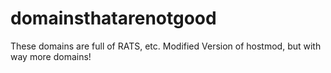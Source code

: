 # domainsthatarenotgood
These domains are full of RATS, etc.
Modified Version of hostmod, but with way more domains!
